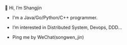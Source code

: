 👋 Hi, I’m Shangjin

* I'm a Java/Go/Python/C++ programmer.

* I’m interested in Distributed System, Devops, DDD...

* Ping me by WeChat(songwen_jin)

<!---
shangjin92/shangjin92 is a ✨ special ✨ repository because its `README.md` (this file) appears on your GitHub profile.
You can click the Preview link to take a look at your changes.
--->
